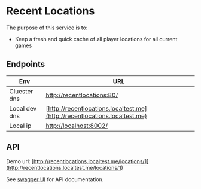 # Recent Locations

The purpose of this service is to:

- Keep a fresh and quick cache of all player locations for all current games

## Endpoints

| Env           | URL                                                                        |
|---------------|----------------------------------------------------------------------------|
| Cluester dns  | [http://recentlocations:80/](http://recentlocations:80/  )                 |
| Local dev dns | [http://recentlocations.localtest.me](http://recentlocations.localtest.me) |
| Local ip      | [http://localhost:8002/](http://localhost:8002/  )                         |

## API

Demo url: [http://recentlocations.localtest.me/locations/1](http://recentlocations.localtest.me/locations/1)

See [swagger UI](http://recentlocations.localtest.me/documentation/index.html) for API documentation.
